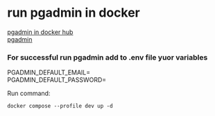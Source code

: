 # run pgadmin in docker

[pgadmin in docker hub](https://hub.docker.com/r/dpage/pgadmin4)  
[pgadmin](https://www.pgadmin.org/docs/pgadmin4/latest/container_deployment.html)

### For successful run pgadmin add to .env file yuor variables ###

PGADMIN_DEFAULT_EMAIL=  
PGADMIN_DEFAULT_PASSWORD=

Run command:
```
docker compose --profile dev up -d
```


